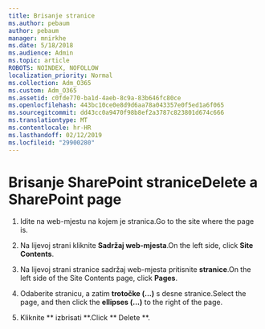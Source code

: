 ```yaml
---
title: Brisanje stranice
ms.author: pebaum
author: pebaum
manager: mnirkhe
ms.date: 5/18/2018
ms.audience: Admin
ms.topic: article
ROBOTS: NOINDEX, NOFOLLOW
localization_priority: Normal
ms.collection: Adm_O365
ms.custom: Adm_O365
ms.assetid: c0fde770-ba1d-4aeb-8c9a-83b646fc80ce
ms.openlocfilehash: 443bc10ce0e8d9d6aa78a043357e0f5ed1a6f065
ms.sourcegitcommit: dd43cc0a9470f98b8ef2a3787c823801d674c666
ms.translationtype: MT
ms.contentlocale: hr-HR
ms.lasthandoff: 02/12/2019
ms.locfileid: "29900280"
---
```

# <a name="delete-a-sharepoint-page"></a><span data-ttu-id="c699d-102">Brisanje SharePoint stranice</span><span class="sxs-lookup"><span data-stu-id="c699d-102">Delete a SharePoint page</span></span>

1. <span data-ttu-id="c699d-103">Idite na web-mjestu na kojem je stranica.</span><span class="sxs-lookup"><span data-stu-id="c699d-103">Go to the site where the page is.</span></span>
    
2. <span data-ttu-id="c699d-104">Na lijevoj strani kliknite **Sadržaj web-mjesta**.</span><span class="sxs-lookup"><span data-stu-id="c699d-104">On the left side, click **Site Contents**.</span></span> 
    
3. <span data-ttu-id="c699d-105">Na lijevoj strani stranice sadržaj web-mjesta pritisnite **stranice**.</span><span class="sxs-lookup"><span data-stu-id="c699d-105">On the left side of the Site Contents page, click **Pages**.</span></span> 
    
4. <span data-ttu-id="c699d-106">Odaberite stranicu, a zatim **trotočke (...)** s desne stranice.</span><span class="sxs-lookup"><span data-stu-id="c699d-106">Select the page, and then click the **ellipses (...)** to the right of the page.</span></span> 
    
5. <span data-ttu-id="c699d-107">Kliknite \*\* izbrisati \*\*.</span><span class="sxs-lookup"><span data-stu-id="c699d-107">Click \*\* Delete \*\*.</span></span> 
    

